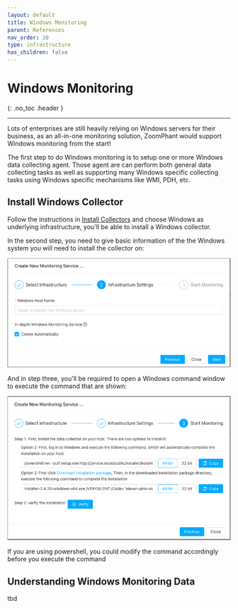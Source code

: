 ```yaml
---
layout: default
title: Windows Monitoring
parent: References
nav_order: 20
type: infrastructure
has_children: false
---
```


# Windows Monitoring
{: .no_toc .header }

----
Lots of enterprises are still heavily relying on Windows servers for their business, as an all-in-one monitoring solution, ZoomPhant would support Windows monitoring from the start!

The first step to do Windows monitoring is to setup one or more Windows data collecting agent. Those agent are can perform both general data collecting tasks as well as supporting many Windows specific collecting tasks using Windows specific mechanisms like WMI, PDH, etc.

## Install Windows Collector

Follow the instructions in  [Install Collectors](../collector/index.md) and choose Windows as underlying infrastructure, you'll be able to install a Windows collector.

In the second step, you need to give basic information of the the Windows system you will need to install the collector on:

![image-20240401145234615](./image-20240401145234615.png)



And in step three, you'll be required to open a Windows command window to execute the command that are shown:

![image-20240401145324845](./image-20240401145324845.png)

If you are using powershell, you could modify the command accordingly before you execute the command

## Understanding Windows Monitoring Data

tbd
